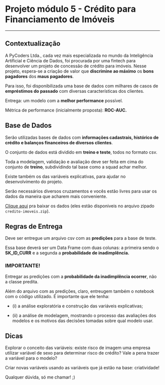 # Projeto módulo 5 - Crédito para Financiamento de Imóveis


____________


## Contextualização

A PyCoders Ltda., cada vez mais especializada no mundo da Inteligência Artificial e Ciência de Dados, foi procurada por uma fintech para desenvolver um projeto de concessão de crédito para imóveis. Nesse projeto, espera-se a criação de valor que **discrimine ao máximo** os **bons pagadores** dos **maus pagadores**. 

Para isso, foi disponibilizada uma base de dados com milhares de casos de **empréstimos do passado** com diversas características dos clientes. 

Entrega: um modelo com a **melhor performance** possível.

Métrica de performance (inicialmente proposta): **ROC-AUC.**


## Base de Dados

Serão utilizadas bases de dados com **informações cadastrais, histórico de crédito e balanços financeiros de diversos clientes**. 

O conjunto de dados está dividido em **treino e teste**, todos no formato csv. 

Toda a modelagem, validação e avaliação deve ser feita em cima do conjunto de **treino**, subdividindo tal base como a squad achar melhor. 

Existe também os das variáveis explicativas, para ajudar no desenvolvimento do projeto. 

Serão necessários diversos cruzamentos e vocês estão livres para usar os dados da maneira que acharem mais conveniente.

[Clique aqui](https://drive.google.com/file/d/17fyteuN2MdGdbP5_Xq_sySN_yH91vTup/view) pra baixar os dados (eles estão disponiveis no arquivo zipado `credito-imoveis.zip`).

## Regras de Entrega

Deve ser entregue um arquivo csv com as **predições** para a base de teste.

Essa base deverá ser um Data Frame com duas colunas: a primeira sendo o **SK_ID_CURR** e a segunda a **probabilidade de inadimplência.**

### IMPORTANTE!

Entregar as predições com a **probabilidade da inadimplência ocorrer**, não a classe predita.

Além do arquivo com as predições, claro, entreugem também o notebook com o código utilizado. É importante que ele tenha:

- (i) a análise exploratória e construção das variáveis explicativas;

- (ii) a análise de modelagem, mostrando o processo das avaliações dos modelos e os motivos das decisões tomadas sobre qual modelo usar.


## Dicas


Explorar o conceito das variáveis: existe risco de imagem uma empresa utilizar variável de sexo para determinar risco de crédito? Vale a pena trazer a variável para o modelo?

Criar novas variáveis usando as variáveis que já estão na base: criatividade!

Qualquer dúvida, só me chamar! ;)

